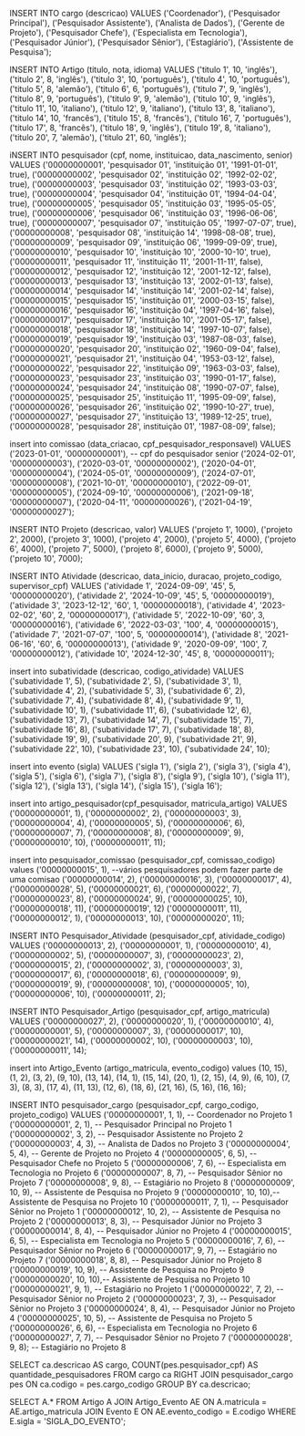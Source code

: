 INSERT INTO cargo (descricao)
VALUES
    ('Coordenador'),
    ('Pesquisador Principal'),
    ('Pesquisador Assistente'),
    ('Analista de Dados'),
    ('Gerente de Projeto'),
    ('Pesquisador Chefe'),
    ('Especialista em Tecnologia'),
    ('Pesquisador Júnior'),
    ('Pesquisador Sênior'),
    ('Estagiário'),
    ('Assistente de Pesquisa');
    
INSERT INTO Artigo (titulo, nota, idioma)
VALUES
    ('titulo 1', 10, 'inglês'),
    ('titulo 2', 8, 'inglês'),
    ('titulo 3', 10, 'português'),
    ('titulo 4', 10, 'português'),
    ('titulo 5', 8, 'alemão'),
    ('titulo 6', 6, 'português'),
    ('titulo 7', 9, 'inglês'),
    ('titulo 8', 9, 'português'),
    ('titulo 9', 9, 'alemão'),
    ('titulo 10', 9, 'inglês'),
    ('titulo 11', 10, 'italiano'),
    ('titulo 12', 9, 'italiano'),
    ('titulo 13', 8, 'italiano'),
    ('titulo 14', 10, 'francês'),
    ('titulo 15', 8, 'francês'),
    ('titulo 16', 7, 'português'),
    ('titulo 17', 8, 'francês'),
    ('titulo 18', 9, 'inglês'),
    ('titulo 19', 8, 'italiano'),
    ('titulo 20', 7, 'alemão'),
    ('titulo 21', 60, 'inglês');


iNSERT INTO pesquisador (cpf, nome, instituicao, data_nascimento, senior) 
VALUES 
    ('00000000001', 'pesquisador 01', 'instituição 01', '1991-01-01', true),
    ('00000000002', 'pesquisador 02', 'instituição 02', '1992-02-02', true),
    ('00000000003', 'pesquisador 03', 'instituição 02', '1993-03-03', true),
    ('00000000004', 'pesquisador 04', 'instituição 01', '1994-04-04', true),
    ('00000000005', 'pesquisador 05', 'instituição 03', '1995-05-05', true),
    ('00000000006', 'pesquisador 06', 'instituição 03', '1996-06-06', true),
    ('00000000007', 'pesquisador 07', 'instituição 05', '1997-07-07', true),
    ('00000000008', 'pesquisador 08', 'instituição 14', '1998-08-08', true),
    ('00000000009', 'pesquisador 09', 'instituição 06', '1999-09-09', true),
    ('00000000010', 'pesquisador 10', 'instituição 10', '2000-10-10', true),
    ('00000000011', 'pesquisador 11', 'instituição 11', '2001-11-11', false),
    ('00000000012', 'pesquisador 12', 'instituição 12', '2001-12-12', false),
    ('00000000013', 'pesquisador 13', 'instituição 13', '2002-01-13', false),
    ('00000000014', 'pesquisador 14', 'instituição 14', '2001-02-14', false),
    ('00000000015', 'pesquisador 15', 'instituição 01', '2000-03-15', false),
    ('00000000016', 'pesquisador 16', 'instituição 04', '1997-04-16', false),
    ('00000000017', 'pesquisador 17', 'instituição 10', '2001-05-17', false),
    ('00000000018', 'pesquisador 18', 'instituição 14', '1997-10-07', false),
    ('00000000019', 'pesquisador 19', 'instituição 03', '1987-08-03', false),
    ('00000000020', 'pesquisador 20', 'instituição 02', '1960-09-04', false),
    ('00000000021', 'pesquisador 21', 'instituição 04', '1953-03-12', false),
    ('00000000022', 'pesquisador 22', 'instituição 09', '1963-03-03', false),
    ('00000000023', 'pesquisador 23', 'instituição 03', '1990-01-17', false),
    ('00000000024', 'pesquisador 24', 'instituição 08', '1990-07-07', false),
    ('00000000025', 'pesquisador 25', 'instituição 11', '1995-09-09', false),
    ('00000000026', 'pesquisador 26', 'instituição 02', '1990-10-27', true),
    ('00000000027', 'pesquisador 27', 'instituição 13', '1989-12-25', true),
    ('00000000028', 'pesquisador 28', instituição 01', '1987-08-09', false);


insert into comissao (data_criacao, cpf_pesquisador_responsavel)
VALUES
    ('2023-01-01', '00000000001'), -- cpf do pesquisador senior
    ('2024-02-01', '00000000003'),
    ('2020-03-01', '00000000002'),
    ('2020-04-01', '00000000004'),
    ('2024-05-01', '00000000009'),
    ('2024-07-01', '00000000008'),
    ('2021-10-01', '00000000010'),
    ('2022-09-01', '00000000005'),
    ('2024-09-10', '00000000006'),
    ('2021-09-18', '00000000007'),
    ('2020-04-11', '00000000026'),
    ('2021-04-19', '00000000027');
    

INSERT INTO Projeto (descricao, valor)
VALUES
    ('projeto 1', 1000),
    ('projeto 2', 2000),
    ('projeto 3', 1000),
    ('projeto 4', 2000),
    ('projeto 5', 4000),
    ('projeto 6', 4000),
    ('projeto 7', 5000),
    ('projeto 8', 6000),
    ('projeto 9', 5000),
    ('projeto 10', 7000);


INSERT INTO Atividade (descricao, data_inicio, duracao, projeto_codigo, supervisor_cpf)
VALUES
    ('atividade 1', '2024-09-09', '45', 5, '00000000020'),
    ('atividade 2', '2024-10-09', '45', 5, '00000000019'),
    ('atividade 3', '2023-12-12', '60', 1, '00000000018'),
    ('atividade 4', '2023-02-02', '60', 2, '00000000017'),
    ('atividade 5', '2022-10-09', '60', 3, '00000000016'),
    ('atividade 6', '2022-03-03', '100', 4, '00000000015'),
    ('atividade 7', '2021-07-07', '100', 5, '00000000014'),
    ('atividade 8', '2021-06-16', '60', 6, '00000000013'),
    ('atividade 9', '2020-09-09', '100', 7, '00000000012'),
    ('atividade 10', '2024-12-30', '45', 8, '00000000011');


insert into subatividade (descricao, codigo_atividade)
VALUES
    ('subatividade 1', 5),
    ('subatividade 2', 5),
    ('subatividade 3', 1),
    ('subatividade 4', 2),
    ('subatividade 5', 3),
    ('subatividade 6', 2),
    ('subatividade 7', 4),
    ('subatividade 8', 4),
    ('subatividade 9', 1),
    ('subatividade 10', 1),
    ('subatividade 11', 6),
    ('subatividade 12', 6),
    ('subatividade 13', 7),
    ('subatividade 14', 7),
    ('subatividade 15', 7),
    ('subatividade 16', 8),
    ('subatividade 17', 7),
    ('subatividade 18', 8),
    ('subatividade 19', 9),
    ('subatividade 20', 9),
    ('subatividade 21', 9),
    ('subatividade 22', 10),
    ('subatividade 23', 10),
    ('subatividade 24', 10);

insert into evento (sigla)
VALUES
    ('sigla 1'),
    ('sigla 2'),
    ('sigla 3'),
    ('sigla 4'),
    ('sigla 5'),
    ('sigla 6'),
    ('sigla 7'),
    ('sigla 8'),
    ('sigla 9'),
    ('sigla 10'),
    ('sigla 11'),
    ('sigla 12'),
    ('sigla 13'),
    ('sigla 14'),
    ('sigla 15'),
    ('sigla 16');
    

insert into artigo_pesquisador(cpf_pesquisador, matricula_artigo)
VALUES
    ('00000000001', 1),
    ('00000000002', 2),
    ('00000000003', 3),
    ('00000000004', 4),
    ('00000000005', 5),
    ('00000000006', 6),
    ('00000000007', 7),
    ('00000000008', 8),
    ('00000000009', 9),
    ('00000000010', 10),
    ('00000000011', 11);

insert into pesquisador_comissao (pesquisador_cpf, comissao_codigo)
values
    ('00000000015', 1), --vários pesquisadores podem fazer parte de uma comisao
    ('00000000014', 2),
    ('00000000016', 3),
    ('00000000017', 4),
    ('00000000028', 5),
    ('00000000021', 6),
    ('00000000022', 7),
    ('00000000023', 8),
    ('00000000024', 9),
    ('00000000025', 10),
    ('00000000018', 11),
    ('00000000019', 12)
    ('00000000011', 11),
    ('00000000012', 1),
    ('00000000013', 10),
    ('00000000020', 11);

INSERT INTO Pesquisador_Atividade (pesquisador_cpf, atividade_codigo)
VALUES
    ('00000000013', 2),
    ('00000000001', 1),
    ('00000000010', 4),
    ('00000000002', 5),
    ('00000000007', 3),
    ('00000000023', 2),
    ('00000000015', 2),
    ('00000000002', 3),
    ('00000000003', 3),
    ('00000000017', 6),
    ('00000000018', 6),
    ('00000000009', 9),
    ('00000000019', 9),
    ('00000000008', 10),
    ('00000000005', 10),
    ('00000000006', 10),
    ('00000000011', 2);

INSERT INTO Pesquisador_Artigo (pesquisador_cpf, artigo_matricula)
VALUES
    ('00000000027', 2),
    ('00000000020', 1),
    ('00000000010', 4),
    ('00000000001', 5),
    ('00000000007', 3),
    ('00000000017', 10),
    ('00000000021', 14),
    ('00000000002', 10),
    ('00000000003', 10),
    ('00000000011', 14);

insert into Artigo_Evento (artigo_matricula, evento_codigo)
values
    (10, 15),
    (1, 2),
    (3, 2),
    (9, 10),
    (13, 14),
    (14, 1),
    (15, 14),
    (20, 1),
    (2, 15),
    (4, 9),
    (6, 10),
    (7, 3),
    (8, 3),
    (17, 4),
    (11, 13),
    (12, 6),
    (18, 6),
    (21, 16),
    (5, 16),
    (16, 16);

INSERT INTO pesquisador_cargo (pesquisador_cpf, cargo_codigo, projeto_codigo)
VALUES
    ('00000000001', 1, 1),  -- Coordenador no Projeto 1
    ('00000000001', 2, 1),  -- Pesquisador Principal no Projeto 1
    ('00000000002', 3, 2),  -- Pesquisador Assistente no Projeto 2
    ('00000000003', 4, 3),  -- Analista de Dados no Projeto 3
    ('00000000004', 5, 4),  -- Gerente de Projeto no Projeto 4
    ('00000000005', 6, 5),  -- Pesquisador Chefe no Projeto 5
    ('00000000006', 7, 6),  -- Especialista em Tecnologia no Projeto 6
    ('00000000007', 8, 7),  -- Pesquisador Sênior no Projeto 7
    ('00000000008', 9, 8),  -- Estagiário no Projeto 8
    ('00000000009', 10, 9), -- Assistente de Pesquisa no Projeto 9
    ('00000000010', 10, 10),-- Assistente de Pesquisa no Projeto 10
    ('00000000011', 7, 1),  -- Pesquisador Sênior no Projeto 1
    ('00000000012', 10, 2), -- Assistente de Pesquisa no Projeto 2
    ('00000000013', 8, 3),  -- Pesquisador Júnior no Projeto 3
    ('00000000014', 8, 4),  -- Pesquisador Júnior no Projeto 4
    ('00000000015', 6, 5),  -- Especialista em Tecnologia no Projeto 5
    ('00000000016', 7, 6),  -- Pesquisador Sênior no Projeto 6
    ('00000000017', 9, 7),  -- Estagiário no Projeto 7
    ('00000000018', 8, 8),  -- Pesquisador Júnior no Projeto 8
    ('00000000019', 10, 9), -- Assistente de Pesquisa no Projeto 9
    ('00000000020', 10, 10),-- Assistente de Pesquisa no Projeto 10
    ('00000000021', 9, 1),  -- Estagiário no Projeto 1
    ('00000000022', 7, 2),  -- Pesquisador Sênior no Projeto 2
    ('00000000023', 7, 3),  -- Pesquisador Sênior no Projeto 3
    ('00000000024', 8, 4),  -- Pesquisador Júnior no Projeto 4
    ('00000000025', 10, 5), -- Assistente de Pesquisa no Projeto 5
    ('00000000026', 6, 6),  -- Especialista em Tecnologia no Projeto 6
    ('00000000027', 7, 7),  -- Pesquisador Sênior no Projeto 7
    ('00000000028', 9, 8);  -- Estagiário no Projeto 8
    
SELECT ca.descricao AS cargo,
       COUNT(pes.pesquisador_cpf) AS quantidade_pesquisadores
FROM cargo ca
RIGHT JOIN pesquisador_cargo pes ON ca.codigo = pes.cargo_codigo
GROUP BY ca.descricao;

SELECT A.*
FROM Artigo A
JOIN Artigo_Evento AE ON A.matricula = AE.artigo_matricula
JOIN Evento E ON AE.evento_codigo = E.codigo
WHERE E.sigla = 'SIGLA_DO_EVENTO';
